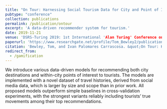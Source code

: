 ```yaml
---
title: "On Tour: Harnessing Social Tourism Data for City and Point of Interest Recommendation"
pubtype: "conference"
collection: publications
permalink: /publication/ontour
excerpt: 'A data-driven recommender system for tourism.'
date: 2019-11-21
venue: 'DSRS-Turing 2019: 1st International 'Alan Turing' Conference on Decision Support and Recommender Systems'
paperurl: 'https://www.researchgate.net/profile/Tom_Bewley2/publication/338581229_On_Tour_Harnessing_Social_Tourism_Data_for_City_and_Point_of_Interest_Recommendation/links/5e1dd8e6458515d2b46d3eb6/On-Tour-Harnessing-Social-Tourism-Data-for-City-and-Point-of-Interest-Recommendation.pdf'
citation: 'Bewley, Tom, and Ivan Palomares Carrascosa. &quot;On Tour: Harnessing Social Tourism Data for City and Point of Interest Recommendation.&quot; <i>1st International ‘Alan Turing’ Conference on Decision Support and Recommender Systems (DSRS-Turing 2019)</i>. 2019.'
redirect_from: 
  - /gamification
---
```

We introduce various data-driven models for recommending both city destinations and within-city points of interest to tourists. The models are implemented with a novel dataset of travel histories, derived from social media data, which is larger by size and scope than in prior work. All proposed models outperform simple baselines in cross-validation experiments, with the strongest variants reliably including tourists’ true movements among their top recommendations. 